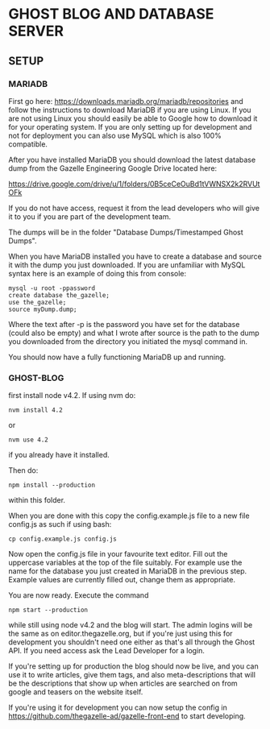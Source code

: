 # GHOST BLOG AND DATABASE SERVER

## SETUP
### MARIADB
First go here: https://downloads.mariadb.org/mariadb/repositories and follow the instructions to download MariaDB if you are using Linux. If you are not using Linux you should easily be able to Google how to download it for your operating system. If you are only setting up for development and not for deployment you can also use MySQL which is also 100% compatible.

After you have installed MariaDB you should download the latest database dump from the Gazelle Engineering Google Drive located here:

https://drive.google.com/drive/u/1/folders/0B5ceCeOuBd1tVWNSX2k2RVUtOFk

If you do not have access, request it from the lead developers who will give it to you if you are part of the development team.

The dumps will be in the folder "Database Dumps/Timestamped Ghost Dumps".

When you have MariaDB installed you have to create a database and source it with the dump you just downloaded. If you are unfamiliar with MySQL syntax here is an example of doing this from console:

```
mysql -u root -ppassword
create database the_gazelle;
use the_gazelle;
source myDump.dump;
```

Where the text after -p is the password you have set for the database (could also be empty) and what I wrote after source is the path to the dump you downloaded from the directory you initiated the mysql command in.

You should now have a fully functioning MariaDB up and running.

### GHOST-BLOG
first install node v4.2. If using nvm do:

`nvm install 4.2`

or

`nvm use 4.2`

if you already have it installed.

Then do:

`npm install --production`

within this folder.

When you are done with this copy the config.example.js file to a new file config.js as such if using bash:

`cp config.example.js config.js`

Now open the config.js file in your favourite text editor. Fill out the uppercase variables at the top of the file suitably. For example use the name for the database you just created in MariaDB in the previous step. Example values are currently filled out, change them as appropriate.

You are now ready. Execute the command

`npm start --production`

while still using node v4.2 and the blog will start. The admin logins will be the same as on editor.thegazelle.org, but if you're just using this for development you shouldn't need one either as that's all through the Ghost API. If you need access ask the Lead Developer for a login.

If you're setting up for production the blog should now be live, and you can use it to write articles, give them tags, and also meta-descriptions that will be the descriptions that show up when articles are searched on from google and teasers on the website itself.

If you're using it for development you can now setup the config in https://github.com/thegazelle-ad/gazelle-front-end to start developing.
